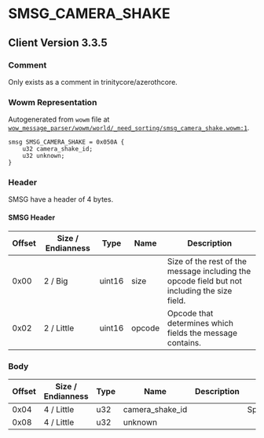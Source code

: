 # SMSG_CAMERA_SHAKE

## Client Version 3.3.5

### Comment

Only exists as a comment in trinitycore/azerothcore.

### Wowm Representation

Autogenerated from `wowm` file at [`wow_message_parser/wowm/world/_need_sorting/smsg_camera_shake.wowm:1`](https://github.com/gtker/wow_messages/tree/main/wow_message_parser/wowm/world/_need_sorting/smsg_camera_shake.wowm#L1).
```rust,ignore
smsg SMSG_CAMERA_SHAKE = 0x050A {
    u32 camera_shake_id;
    u32 unknown;
}
```
### Header

SMSG have a header of 4 bytes.

#### SMSG Header

| Offset | Size / Endianness | Type   | Name   | Description |
| ------ | ----------------- | ------ | ------ | ----------- |
| 0x00   | 2 / Big           | uint16 | size   | Size of the rest of the message including the opcode field but not including the size field.|
| 0x02   | 2 / Little        | uint16 | opcode | Opcode that determines which fields the message contains.|

### Body

| Offset | Size / Endianness | Type | Name | Description | Comment |
| ------ | ----------------- | ---- | ---- | ----------- | ------- |
| 0x04 | 4 / Little | u32 | camera_shake_id |  | SpellEffectCameraShakes.dbc |
| 0x08 | 4 / Little | u32 | unknown |  |  |

